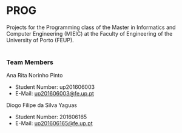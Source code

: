 # PROG

Projects for the Programming class of the Master in Informatics and Computer Engineering (MIEIC) at the Faculty of Engineering of the University of Porto (FEUP).
<br><br>
### Team Members
Ana Rita Norinho Pinto
* Student Number: up201606003
* E-Mail: up201606003@fe.up.pt

Diogo Filipe da Silva Yaguas<br>
* Student Number: 201606165
* E-Mail: up201606165@fe.up.pt

